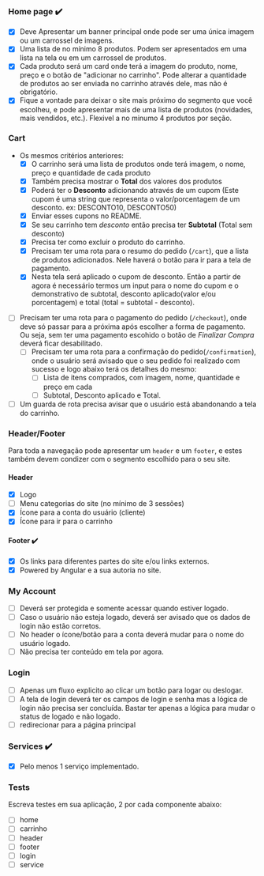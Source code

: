 ### Home page :heavy_check_mark:

- [x] Deve Apresentar um banner principal onde pode ser uma única imagem ou um carrossel de imagens.
- [x] Uma lista de no mínimo 8 produtos. Podem ser apresentados em uma lista na tela ou em um carrossel de produtos.
- [x] Cada produto será um card onde terá a imagem do produto, nome, preço e o botão de "adicionar no carrinho". Pode alterar a quantidade de produtos ao ser enviada no carrinho através dele, mas não é obrigatório.
- [x] Fique a vontade para deixar o site mais próximo do segmento que você escolheu, e pode apresentar mais de uma lista de produtos (novidades, mais vendidos, etc.). Flexivel a no minumo 4 produtos por seção.

### Cart

- Os mesmos critérios anteriores:
  - [x] O carrinho será uma lista de produtos onde terá imagem, o nome, preço e quantidade de cada produto
  - [x] Também precisa mostrar o **Total** dos valores dos produtos
  - [x] Poderá ter o **Desconto** adicionando através de um cupom (Este cupom é uma string que representa o valor/porcentagem de um desconto. ex: DESCONTO10, DESCONTO50)
  - [x] Enviar esses cupons no README.
  - [x] Se seu carrinho tem _desconto_ então precisa ter **Subtotal** (Total sem desconto)
  - [x] Precisa ter como excluir o produto do carrinho.
  - [x] Precisam ter uma rota para o resumo do pedido (`/cart`), que a lista de produtos adicionados. Nele haverá o botão para ir para a tela de pagamento.
  - [x] Nesta tela será aplicado o cupom de desconto. Então a partir de agora é necessário termos um input para o nome do cupom e o demonstrativo de subtotal, desconto aplicado(valor e/ou porcentagem) e total (total = subtotal - desconto).
- [ ] Precisam ter uma rota para o pagamento do pedido (`/checkout`), onde deve só passar para a próxima após escolher a forma de pagamento. Ou seja, sem ter uma pagamento escohido o botão de _Finalizar Compra_ deverá ficar desabilitado.
  - [ ] Precisam ter uma rota para a confirmação do pedido(`/confirmation`), onde o usuário será avisado que o seu pedido foi realizado com sucesso e logo abaixo terá os detalhes do mesmo:
    - [ ] Lista de itens comprados, com imagem, nome, quantidade e preço em cada
    - [ ] Subtotal, Desconto aplicado e Total.
- [ ] Um guarda de rota precisa avisar que o usuário está abandonando a tela do carrinho.

### Header/Footer

Para toda a navegação pode apresentar um `header` e um `footer`, e estes também devem condizer com o segmento escolhido para o seu site.

#### Header

- [x] Logo
- [ ] Menu categorias do site (no mínimo de 3 sessões)
- [x] Ícone para a conta do usuário (cliente)
- [x] Ícone para ir para o carrinho

#### Footer :heavy_check_mark:

- [x] Os links para diferentes partes do site e/ou links externos.
- [x] Powered by Angular e a sua autoria no site.

### My Account

- [ ] Deverá ser protegida e somente acessar quando estiver logado.
- [ ] Caso o usuário não esteja logado, deverá ser avisado que os dados de login não estão corretos.
- [ ] No header o ícone/botão para a conta deverá mudar para o nome do usuário logado.
- [ ] Não precisa ter conteúdo em tela por agora.

### Login

- [ ] Apenas um fluxo explicito ao clicar um botão para logar ou deslogar.
- [ ] A tela de login deverá ter os campos de login e senha mas a lógica de login não precisa ser concluída. Bastar ter apenas a lógica para mudar o status de logado e não logado.
- [ ] redirecionar para a página principal

### Services :heavy_check_mark:

- [x] Pelo menos 1 serviço implementado.

### Tests

Escreva testes em sua aplicação, 2 por cada componente abaixo:

- [ ] home
- [ ] carrinho
- [ ] header
- [ ] footer
- [ ] login
- [ ] service
